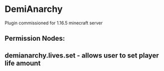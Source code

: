 # DemiAnarchy
Plugin commissioned for 1.16.5 minecraft server

<h2>Permission Nodes:<h2>
demianarchy.lives.set - allows user to set player life amount
